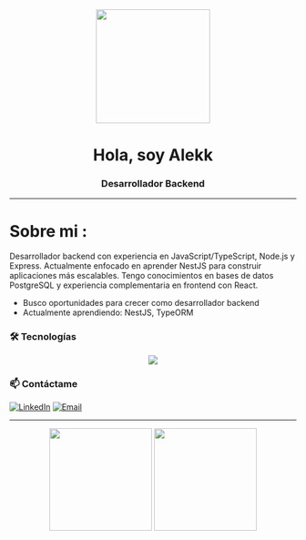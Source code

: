 <div align="center">
    <img src="https://media.giphy.com/media/h408T6Y5GfmXBKW62l/giphy.gif" width="200" />
    <h1>Hola, soy Alekk</h1>
    <h3>Desarrollador Backend</h3>
</div>

---

# Sobre mi :

Desarrollador backend con experiencia en JavaScript/TypeScript, Node.js y Express. Actualmente enfocado en aprender NestJS para construir aplicaciones más escalables. Tengo conocimientos en bases de datos PostgreSQL y experiencia complementaria en frontend con React.

- Busco oportunidades para crecer como desarrollador backend
- Actualmente aprendiendo: NestJS, TypeORM

### 🛠 Tecnologías

<p align="center">
  <a href="https://skillicons.dev">
    <img src="https://skillicons.dev/icons?i=git,github,js,ts,nodejs,express,nestjs,php,postgres,react,tailwind" />
  </a>
</p>

### 📫 Contáctame

[![LinkedIn](https://img.shields.io/badge/LinkedIn-Alexis_Allende-blue?style=flat&logo=linkedin)](https://www.linkedin.com/in/alexis-allende/)
[![Email](https://img.shields.io/badge/Email-aleallende07@gmail.com-red?style=flat&logo=gmail)](mailto:aleallende07@gmail.com)

---

<div align="center">
  <img height="180em" src="https://github-readme-stats.vercel.app/api?username=Alekk73&show_icons=true&theme=dark&include_all_commits=true&count_private=true"/>
  <img height="180em" src="https://github-readme-stats.vercel.app/api/top-langs/?username=Alekk73&layout=compact&langs_count=8&theme=dark"/>
</div>
